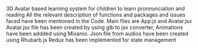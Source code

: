 3D Avatar based learning system for children to learn pronnunciation and reading
All the relevant description of functions and packages and issues faced have been mentioned in the Code. Main files are App.js and Avatar.jsx
Avatar.jsx file has been created by using glb to jsx converter, Animations have been addded using Mixamo.
Json  file from audios have been created using Rhubarb.js
Redux has been implemented for state management
